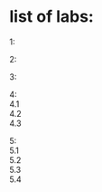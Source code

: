 # list of labs:    
1:  
  
2:  
  
3:  
  
4:  
4.1  
4.2  
4.3  
  
  
5:  
5.1  
5.2  
5.3  
5.4  
    
  
  
  
  


